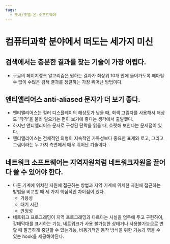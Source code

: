 ```yaml
---
tags:
  - 도서/조엘-온-소프트웨어
---
```


# 컴퓨터과학 분야에서 떠도는 세가지 미신

## 검색에서는 충분한 결과를 찾는 기술이 가장 어렵다.

- 구글의 페이지랭크 알고리즘은 원하는 결과가 최상위 10개 안에 들어가도록 헤아릴 수 없이 수많은 검색 결과를 정렬하는 가장 뛰어난 방법이다.

## 앤티앨리어스 anti-aliased 문자가 더 보기 좋다.

- 앤티앨리어스는 컬러 디스플레이의 해상도가 낮을 때, 회색 그림자를 사용해서 해상도 '착각'을 불러 일으키는 편이 보기에 좋다는 생각에서 출발했다.
- 하지만 앤티앨리어스 문자로 구성된 단락을 읽을 때, 흐릿해 보인다는 문제점이 있다.
- 앤티앨리어스는 전체적인 외형이 지속적인 가독성보다 중요한 표제와 로고, 그리고 그림이라는 두 가지 측면에서 매우 뛰어난 기술이다.

## 네트워크 소프트웨어는 지역자원처럼 네트워크자원을 끌어다 쓸 수 있어야 한다.

- 다른 기계에 위치한 자원에 접근하는 방법과 지역 기계에 위치한 자원에 접근하는 방법을 비교할 때 세 가지 핵심적인 차이점이 있다.
  - 가용성
  - 대기 시간
  - 안정성
- 네트워크 프로그래밍이 지역 프로그래밍과 다르다는 사실을 염두에 두고 구현하여, 강태막대를 표시하는 기능, 네트워크가 사용 불가능한 상태거나 사용불가능으로 변할 때 깔끔하게 중단할 수 있는기능, 비동기적인 동작 방식을 위한 기능과 엮을 수 있는 hook을 제공해야된다.